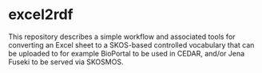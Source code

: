 # excel2rdf
This repository describes a simple workflow and associated tools for converting an Excel sheet to a SKOS-based controlled vocabulary that can be uploaded to for example BioPortal to be used in CEDAR, and/or Jena Fuseki to be served via SKOSMOS.
